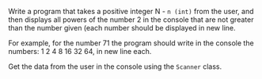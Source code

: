 Write a program that takes a positive integer N - `n (int)` from the user, and then displays all powers of the number 2 in the console that are not greater than the number given (each number should be displayed in new line.

For example, for the number 71 the program should write in the console the numbers: 1 2 4 8 16 32 64, in new line each.

Get the data from the user in the console using the `Scanner` class.
